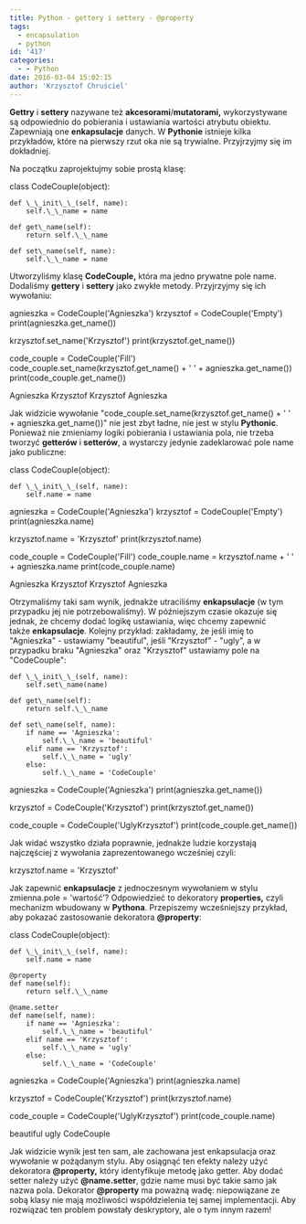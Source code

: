 ```yaml
---
title: Python - gettery i settery - @property
tags:
  - encapsulation
  - python
id: '417'
categories:
  - - Python
date: 2016-03-04 15:02:15
author: 'Krzysztof Chruściel'
---
```


**Gettry** i **settery** nazywane też **akcesorami**/**mutatorami,** wykorzystywane są odpowiednio do pobierania i ustawiania wartości atrybutu obiektu. Zapewniają one **enkapsulacje** danych. W **Pythonie** istnieje kilka przykładów, które na pierwszy rzut oka nie są trywialne. Przyjrzyjmy się im dokładniej.
<!-- more -->
Na początku zaprojektujmy sobie prostą klasę:

class CodeCouple(object):


    def \_\_init\_\_(self, name):
        self.\_\_name = name

    def get\_name(self):
        return self.\_\_name

    def set\_name(self, name):
        self.\_\_name = name

Utworzyliśmy klasę **CodeCouple,** która ma jedno prywatne pole name. Dodaliśmy **gettery** i **settery** jako zwykłe metody. Przyjrzyjmy się ich wywołaniu:

agnieszka = CodeCouple('Agnieszka')
krzysztof = CodeCouple('Empty')
print(agnieszka.get\_name())

krzysztof.set\_name('Krzysztof')
print(krzysztof.get\_name())

code\_couple = CodeCouple('Fill')
code\_couple.set\_name(krzysztof.get\_name() + ' ' + agnieszka.get\_name())
print(code\_couple.get\_name())

Agnieszka
Krzysztof
Krzysztof Agnieszka

Jak widzicie wywołanie "code\_couple.set\_name(krzysztof.get\_name() + ' ' + agnieszka.get\_name())" nie jest zbyt ładne, nie jest w stylu **Pythonic**. Ponieważ nie zmieniamy logiki pobierania i ustawiania pola, nie trzeba tworzyć **getterów** i **setterów**, a wystarczy jedynie zadeklarować pole name jako publiczne:

class CodeCouple(object):


    def \_\_init\_\_(self, name):
        self.name = name

agnieszka = CodeCouple('Agnieszka')
krzysztof = CodeCouple('Empty')
print(agnieszka.name)

krzysztof.name = 'Krzysztof'
print(krzysztof.name)

code\_couple = CodeCouple('Fill')
code\_couple.name = krzysztof.name + ' ' + agnieszka.name
print(code\_couple.name)

Agnieszka
Krzysztof
Krzysztof Agnieszka

Otrzymaliśmy taki sam wynik, jednakże utraciliśmy **enkapsulacje** (w tym przypadku jej nie potrzebowaliśmy). W późniejszym czasie okazuje się jednak, że chcemy dodać logikę ustawiania, więc chcemy zapewnić także **enkapsulacje**. Kolejny przykład: zakładamy, że jeśli imię to "Agnieszka" - ustawiamy "beautiful", jeśli "Krzysztof" - "ugly", a w przypadku braku "Agnieszka" oraz "Krzysztof" ustawiamy pole na "CodeCouple":

    def \_\_init\_\_(self, name):
        self.set\_name(name)

    def get\_name(self):
        return self.\_\_name

    def set\_name(self, name):
        if name == 'Agnieszka':
            self.\_\_name = 'beautiful'
        elif name == 'Krzysztof':
            self.\_\_name = 'ugly'
        else:
            self.\_\_name = 'CodeCouple'

agnieszka = CodeCouple('Agnieszka')
print(agnieszka.get\_name())

krzysztof = CodeCouple('Krzysztof')
print(krzysztof.get\_name())

code\_couple = CodeCouple('UglyKrzysztof')
print(code\_couple.get\_name())

Jak widać wszystko działa poprawnie, jednakże ludzie korzystają najczęściej z wywołania zaprezentowanego wcześniej czyli:

 krzysztof.name = 'Krzysztof'

Jak zapewnić **enkapsulacje** z jednoczesnym wywołaniem w stylu zmienna.pole = 'wartość'? Odpowiedzieć to dekoratory **properties,** czyli mechanizm wbudowany w **Pythona**. Przepiszemy wcześniejszy przykład, aby pokazać zastosowanie dekoratora **@property**:

class CodeCouple(object):


    def \_\_init\_\_(self, name):
        self.name = name

    @property
    def name(self):
        return self.\_\_name

    @name.setter
    def name(self, name):
        if name == 'Agnieszka':
            self.\_\_name = 'beautiful'
        elif name == 'Krzysztof':
            self.\_\_name = 'ugly'
        else:
            self.\_\_name = 'CodeCouple'

agnieszka = CodeCouple('Agnieszka')
print(agnieszka.name)

krzysztof = CodeCouple('Krzysztof')
print(krzysztof.name)

code\_couple = CodeCouple('UglyKrzysztof')
print(code\_couple.name)

beautiful
ugly
CodeCouple

Jak widzicie wynik jest ten sam, ale zachowana jest enkapsulacja oraz wywołanie w pożądanym stylu. Aby osiągnąć ten efekty należy użyć dekoratora **@property,** który identyfikuje metodę jako getter. Aby dodać setter należy użyć **@name.setter**, gdzie name musi być takie samo jak nazwa pola. Dekorator **@property** ma poważną wadę: niepowiązane ze sobą klasy nie mają możliwości współdzielenia tej samej implementacji. Aby rozwiązać ten problem powstały deskryptory, ale o tym innym razem!